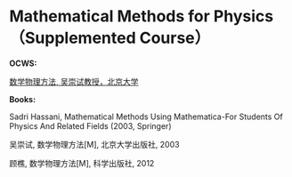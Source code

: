

# Mathematical Methods for Physics（Supplemented Course）

**OCWS:**

[数学物理方法, 吴崇试教授，北京大学](http://www.icourses.cn/sCourse/course_3569.html)

**Books:**

Sadri Hassani, Mathematical Methods Using Mathematica-For Students Of Physics And Related Fields (2003, Springer)

吴崇试, 数学物理方法[M], 北京大学出版社, 2003

顾樵, 数学物理方法[M], 科学出版社, 2012